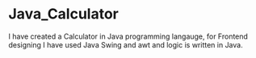 # Java_Calculator
I have created a Calculator in Java programming langauge, for Frontend designing I have used Java Swing and awt and logic is written in Java.
